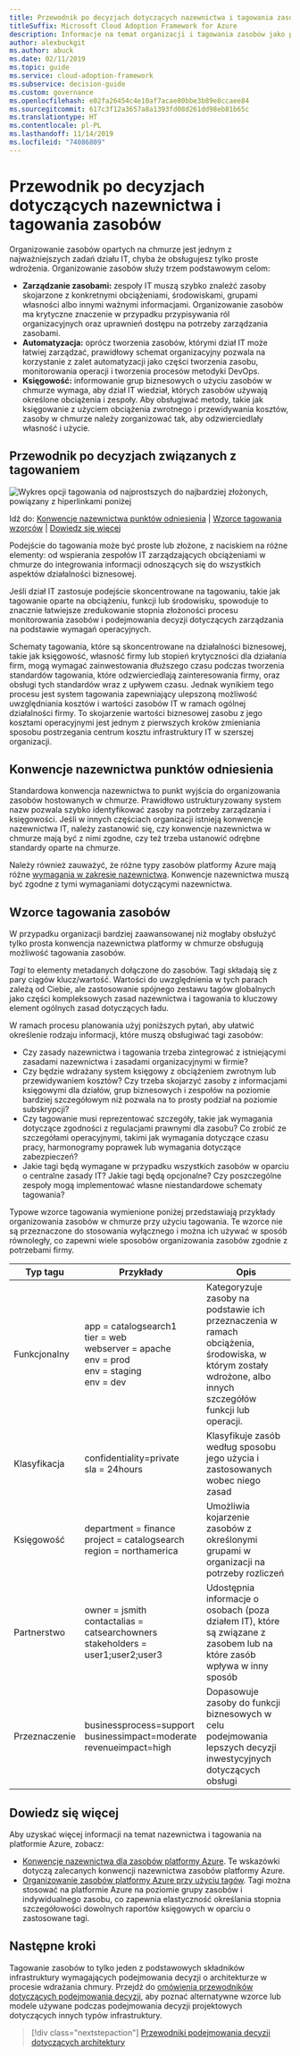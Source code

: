 ```yaml
---
title: Przewodnik po decyzjach dotyczących nazewnictwa i tagowania zasobów
titleSuffix: Microsoft Cloud Adoption Framework for Azure
description: Informacje na temat organizacji i tagowania zasobów jako podstawowej usługi podczas operacji migracji na platformę Azure.
author: alexbuckgit
ms.author: abuck
ms.date: 02/11/2019
ms.topic: guide
ms.service: cloud-adoption-framework
ms.subservice: decision-guide
ms.custom: governance
ms.openlocfilehash: e02fa26454c4e10af7acae80bbe3b89e8ccaee84
ms.sourcegitcommit: 617c3f12a3657a8a1393fd08d261dd98eb81b65c
ms.translationtype: HT
ms.contentlocale: pl-PL
ms.lasthandoff: 11/14/2019
ms.locfileid: "74086809"
---
```

# <a name="resource-naming-and-tagging-decision-guide"></a>Przewodnik po decyzjach dotyczących nazewnictwa i tagowania zasobów

Organizowanie zasobów opartych na chmurze jest jednym z najważniejszych zadań działu IT, chyba że obsługujesz tylko proste wdrożenia. Organizowanie zasobów służy trzem podstawowym celom:

- **Zarządzanie zasobami:** zespoły IT muszą szybko znaleźć zasoby skojarzone z konkretnymi obciążeniami, środowiskami, grupami własności albo innymi ważnymi informacjami. Organizowanie zasobów ma krytyczne znaczenie w przypadku przypisywania ról organizacyjnych oraz uprawnień dostępu na potrzeby zarządzania zasobami.
- **Automatyzacja:** oprócz tworzenia zasobów, którymi dział IT może łatwiej zarządzać, prawidłowy schemat organizacyjny pozwala na korzystanie z zalet automatyzacji jako części tworzenia zasobu, monitorowania operacji i tworzenia procesów metodyki DevOps.
- **Księgowość:** informowanie grup biznesowych o użyciu zasobów w chmurze wymaga, aby dział IT wiedział, których zasobów używają określone obciążenia i zespoły. Aby obsługiwać metody, takie jak księgowanie z użyciem obciążenia zwrotnego i przewidywania kosztów, zasoby w chmurze należy zorganizować tak, aby odzwierciedlały własność i użycie.

## <a name="tagging-decision-guide"></a>Przewodnik po decyzjach związanych z tagowaniem

![Wykres opcji tagowania od najprostszych do najbardziej złożonych, powiązany z hiperlinkami poniżej](../../_images/decision-guides/decision-guide-resource-tagging.png)

Idź do: [Konwencje nazewnictwa punktów odniesienia](#baseline-naming-conventions) | [Wzorce tagowania wzorców](#resource-tagging-patterns) | [Dowiedz się więcej](#learn-more)

Podejście do tagowania może być proste lub złożone, z naciskiem na różne elementy: od wspierania zespołów IT zarządzających obciążeniami w chmurze do integrowania informacji odnoszących się do wszystkich aspektów działalności biznesowej.

Jeśli dział IT zastosuje podejście skoncentrowane na tagowaniu, takie jak tagowanie oparte na obciążeniu, funkcji lub środowisku, spowoduje to znacznie łatwiejsze zredukowanie stopnia złożoności procesu monitorowania zasobów i podejmowania decyzji dotyczących zarządzania na podstawie wymagań operacyjnych.

Schematy tagowania, które są skoncentrowane na działalności biznesowej, takie jak księgowość, własność firmy lub stopień krytyczności dla działania firm, mogą wymagać zainwestowania dłuższego czasu podczas tworzenia standardów tagowania, które odzwierciedlają zainteresowania firmy, oraz obsługi tych standardów wraz z upływem czasu. Jednak wynikiem tego procesu jest system tagowania zapewniający ulepszoną możliwość uwzględniania kosztów i wartości zasobów IT w ramach ogólnej działalności firmy. To skojarzenie wartości biznesowej zasobu z jego kosztami operacyjnymi jest jednym z pierwszych kroków zmieniania sposobu postrzegania centrum kosztu infrastruktury IT w szerszej organizacji.

## <a name="baseline-naming-conventions"></a>Konwencje nazewnictwa punktów odniesienia

Standardowa konwencja nazewnictwa to punkt wyjścia do organizowania zasobów hostowanych w chmurze. Prawidłowo ustrukturyzowany system nazw pozwala szybko identyfikować zasoby na potrzeby zarządzania i księgowości. Jeśli w innych częściach organizacji istnieją konwencje nazewnictwa IT, należy zastanowić się, czy konwencje nazewnictwa w chmurze mają być z nimi zgodne, czy też trzeba ustanowić odrębne standardy oparte na chmurze.

Należy również zauważyć, że różne typy zasobów platformy Azure mają różne [wymagania w zakresie nazewnictwa](../../ready/azure-best-practices/naming-and-tagging.md). Konwencje nazewnictwa muszą być zgodne z tymi wymaganiami dotyczącymi nazewnictwa.

## <a name="resource-tagging-patterns"></a>Wzorce tagowania zasobów

W przypadku organizacji bardziej zaawansowanej niż mogłaby obsłużyć tylko prosta konwencja nazewnictwa platformy w chmurze obsługują możliwość tagowania zasobów.

*Tagi* to elementy metadanych dołączone do zasobów. Tagi składają się z pary ciągów klucz/wartość. Wartości do uwzględnienia w tych parach zależą od Ciebie, ale zastosowanie spójnego zestawu tagów globalnych jako części kompleksowych zasad nazewnictwa i tagowania to kluczowy element ogólnych zasad dotyczących ładu.

W ramach procesu planowania użyj poniższych pytań, aby ułatwić określenie rodzaju informacji, które muszą obsługiwać tagi zasobów:

- Czy zasady nazewnictwa i tagowania trzeba zintegrować z istniejącymi zasadami nazewnictwa i zasadami organizacyjnymi w firmie?
- Czy będzie wdrażany system księgowy z obciążeniem zwrotnym lub przewidywaniem kosztów? Czy trzeba skojarzyć zasoby z informacjami księgowymi dla działów, grup biznesowych i zespołów na poziomie bardziej szczegółowym niż pozwala na to prosty podział na poziomie subskrypcji?
- Czy tagowanie musi reprezentować szczegóły, takie jak wymagania dotyczące zgodności z regulacjami prawnymi dla zasobu? Co zrobić ze szczegółami operacyjnymi, takimi jak wymagania dotyczące czasu pracy, harmonogramy poprawek lub wymagania dotyczące zabezpieczeń?
- Jakie tagi będą wymagane w przypadku wszystkich zasobów w oparciu o centralne zasady IT? Jakie tagi będą opcjonalne? Czy poszczególne zespoły mogą implementować własne niestandardowe schematy tagowania?

Typowe wzorce tagowania wymienione poniżej przedstawiają przykłady organizowania zasobów w chmurze przy użyciu tagowania. Te wzorce nie są przeznaczone do stosowania wyłącznego i można ich używać w sposób równoległy, co zapewni wiele sposobów organizowania zasobów zgodnie z potrzebami firmy.

<!-- markdownlint-disable MD033 -->

| Typ tagu | Przykłady | Opis |
|-----|-----|-----|
| Funkcjonalny            | app = catalogsearch1 <br/>tier = web <br/>webserver = apache<br/>env = prod <br/>env = staging <br/>env = dev                 | Kategoryzuje zasoby na podstawie ich przeznaczenia w ramach obciążenia, środowiska, w którym zostały wdrożone, albo innych szczegółów funkcji lub operacji.                                 |
| Klasyfikacja        | confidentiality=private<br/>sla = 24hours                                 | Klasyfikuje zasób według sposobu jego użycia i zastosowanych wobec niego zasad                               |
| Księgowość            | department = finance <br/>project = catalogsearch <br/>region = northamerica | Umożliwia kojarzenie zasobów z określonymi grupami w organizacji na potrzeby rozliczeń |
| Partnerstwo           | owner = jsmith <br/>contactalias = catsearchowners<br/>stakeholders = user1;user2;user3<br/>                       | Udostępnia informacje o osobach (poza działem IT), które są związane z zasobem lub na które zasób wpływa w inny sposób                      |
| Przeznaczenie               | businessprocess=support<br/>businessimpact=moderate<br/>revenueimpact=high   | Dopasowuje zasoby do funkcji biznesowych w celu podejmowania lepszych decyzji inwestycyjnych dotyczących obsługi  |

<!-- markdownlint-enable MD033 -->

## <a name="learn-more"></a>Dowiedz się więcej

Aby uzyskać więcej informacji na temat nazewnictwa i tagowania na platformie Azure, zobacz:

- [Konwencje nazewnictwa dla zasobów platformy Azure](/azure/architecture/best-practices/resource-naming). Te wskazówki dotyczą zalecanych konwencji nazewnictwa zasobów platformy Azure.
- [Organizowanie zasobów platformy Azure przy użyciu tagów](https://docs.microsoft.com/azure/azure-resource-manager/resource-group-using-tags?toc=/azure/billing/TOC.json). Tagi można stosować na platformie Azure na poziomie grupy zasobów i indywidualnego zasobu, co zapewnia elastyczność określania stopnia szczegółowości dowolnych raportów księgowych w oparciu o zastosowane tagi.

## <a name="next-steps"></a>Następne kroki

Tagowanie zasobów to tylko jeden z podstawowych składników infrastruktury wymagających podejmowania decyzji o architekturze w procesie wdrażania chmury. Przejdź do [omówienia przewodników dotyczących podejmowania decyzji](../index.md), aby poznać alternatywne wzorce lub modele używane podczas podejmowania decyzji projektowych dotyczących innych typów infrastruktury.

> [!div class="nextstepaction"]
> [Przewodniki podejmowania decyzji dotyczących architektury](../index.md)
